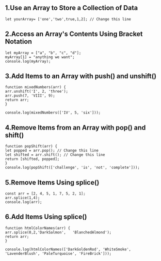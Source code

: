 
## 1.Use an Array to Store a Collection of Data
    let yourArray= ['one','two',true,1,2]; // Change this line

## 2.Access an Array's Contents Using Bracket Notation
    let myArray = ["a", "b", "c", "d"];
    myArray[1] = "anything we want";
    console.log(myArray);

## 3.Add Items to an Array with push() and unshift()
    function mixedNumbers(arr) {
    arr.unshift('I', 2, 'three');
    arr.push(7, 'VIII', 9);
    return arr;
    }

    console.log(mixedNumbers(['IV', 5, 'six']));

## 4.Remove Items from an Array with pop() and shift()
    function popShift(arr) {
    let popped = arr.pop(); // Change this line
    let shifted = arr.shift(); // Change this line
    return [shifted, popped];
    }
    console.log(popShift(['challenge', 'is', 'not', 'complete']));

## 5.Remove Items Using splice()
    const arr = [2, 4, 5, 1, 7, 5, 2, 1];
    arr.splice(1,4);
    console.log(arr);

## 6.Add Items Using splice()
    function htmlColorNames(arr) {
    arr.splice(0,2,'DarkSalmon',   'BlanchedAlmond');
    return arr;
    }

    console.log(htmlColorNames(['DarkGoldenRod', 'WhiteSmoke', 'LavenderBlush', 'PaleTurquoise', 'FireBrick']));